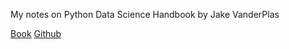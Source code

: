 My notes on Python Data Science Handbook by Jake VanderPlas

[Book](https://jakevdp.github.io/PythonDataScienceHandbook/)
[Github](https://github.com/jakevdp/PythonDataScienceHandbook/tree/master)